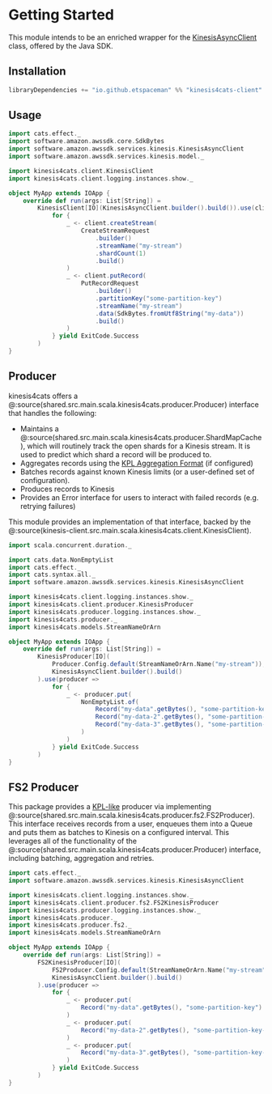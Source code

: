 # Getting Started

This module intends to be an enriched wrapper for the [KinesisAsyncClient](https://sdk.amazonaws.com/java/api/latest/software/amazon/awssdk/services/kinesis/KinesisAsyncClient.html) class, offered by the Java SDK. 

## Installation

```scala
libraryDependencies += "io.github.etspaceman" %% "kinesis4cats-client" % "@VERSION@"
```

## Usage

```scala mdoc:compile-only
import cats.effect._
import software.amazon.awssdk.core.SdkBytes
import software.amazon.awssdk.services.kinesis.KinesisAsyncClient
import software.amazon.awssdk.services.kinesis.model._

import kinesis4cats.client.KinesisClient
import kinesis4cats.client.logging.instances.show._

object MyApp extends IOApp {
    override def run(args: List[String]) = 
        KinesisClient[IO](KinesisAsyncClient.builder().build()).use(client => 
            for {
                _ <- client.createStream(
                    CreateStreamRequest
                        .builder()
                        .streamName("my-stream")
                        .shardCount(1)
                        .build()
                )
                _ <- client.putRecord(
                    PutRecordRequest
                        .builder()
                        .partitionKey("some-partition-key")
                        .streamName("my-stream")
                        .data(SdkBytes.fromUtf8String("my-data"))
                        .build()
                )
            } yield ExitCode.Success
        )
}
```

## Producer

kinesis4cats offers a @:source(shared.src.main.scala.kinesis4cats.producer.Producer) interface that handles the following:

- Maintains a @:source(shared.src.main.scala.kinesis4cats.producer.ShardMapCache), which will routinely track the open shards for a Kinesis stream. It is used to predict which shard a record will be produced to.
- Aggregates records using the [KPL Aggregation Format](https://docs.aws.amazon.com/streams/latest/dev/kinesis-kpl-concepts.html#kinesis-kpl-concepts-aggretation) (if configured)
- Batches records against known Kinesis limits (or a user-defined set of configuration).
- Produces records to Kinesis
- Provides an Error interface for users to interact with failed records (e.g. retrying failures)

This module provides an implementation of that interface, backed by the @:source(kinesis-client.src.main.scala.kinesis4cats.client.KinesisClient).


```scala mdoc:compile-only
import scala.concurrent.duration._

import cats.data.NonEmptyList
import cats.effect._
import cats.syntax.all._
import software.amazon.awssdk.services.kinesis.KinesisAsyncClient

import kinesis4cats.client.logging.instances.show._
import kinesis4cats.client.producer.KinesisProducer
import kinesis4cats.producer.logging.instances.show._
import kinesis4cats.producer._
import kinesis4cats.models.StreamNameOrArn

object MyApp extends IOApp {
    override def run(args: List[String]) = 
        KinesisProducer[IO](
            Producer.Config.default(StreamNameOrArn.Name("my-stream")), 
            KinesisAsyncClient.builder().build()
        ).use(producer =>
            for {
                _ <- producer.put(
                    NonEmptyList.of(
                        Record("my-data".getBytes(), "some-partition-key"),
                        Record("my-data-2".getBytes(), "some-partition-key-2"),
                        Record("my-data-3".getBytes(), "some-partition-key-3"),
                    )
                )
            } yield ExitCode.Success
        )
}
```

## FS2 Producer

This package provides a [KPL-like](https://github.com/awslabs/amazon-kinesis-producer) producer via implementing @:source(shared.src.main.scala.kinesis4cats.producer.fs2.FS2Producer). This interface receives records from a user, enqueues them into a Queue and puts them as batches to Kinesis on a configured interval. This leverages all of the functionality of the @:source(shared.src.main.scala.kinesis4cats.producer.Producer) interface, including batching, aggregation and retries. 

```scala mdoc:compile-only
import cats.effect._
import software.amazon.awssdk.services.kinesis.KinesisAsyncClient

import kinesis4cats.client.logging.instances.show._
import kinesis4cats.client.producer.fs2.FS2KinesisProducer
import kinesis4cats.producer.logging.instances.show._
import kinesis4cats.producer._
import kinesis4cats.producer.fs2._
import kinesis4cats.models.StreamNameOrArn

object MyApp extends IOApp {
    override def run(args: List[String]) = 
        FS2KinesisProducer[IO](
            FS2Producer.Config.default(StreamNameOrArn.Name("my-stream")), 
            KinesisAsyncClient.builder().build()
        ).use(producer =>
            for {
                _ <- producer.put(
                    Record("my-data".getBytes(), "some-partition-key")
                )
                _ <- producer.put(
                    Record("my-data-2".getBytes(), "some-partition-key-2")
                )
                _ <- producer.put(
                    Record("my-data-3".getBytes(), "some-partition-key-3")
                )
            } yield ExitCode.Success
        )
}
```
